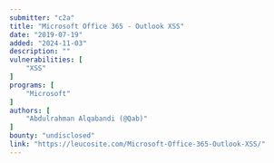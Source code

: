 ```yaml
---
submitter: "c2a"
title: "Microsoft Office 365 - Outlook XSS"
date: "2019-07-19"
added: "2024-11-03"
description: ""
vulnerabilities: [
    "XSS"
]
programs: [
    "Microsoft"
]
authors: [
    "Abdulrahman Alqabandi (@Qab)"
]
bounty: "undisclosed"
link: "https://leucosite.com/Microsoft-Office-365-Outlook-XSS/"
---
```




